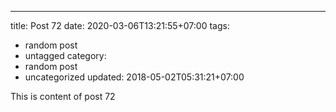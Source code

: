 ---
title: Post 72
date: 2020-03-06T13:21:55+07:00
tags:
  - random post
  - untagged
category:
  - random post
  - uncategorized
updated: 2018-05-02T05:31:21+07:00

This is content of post 72
